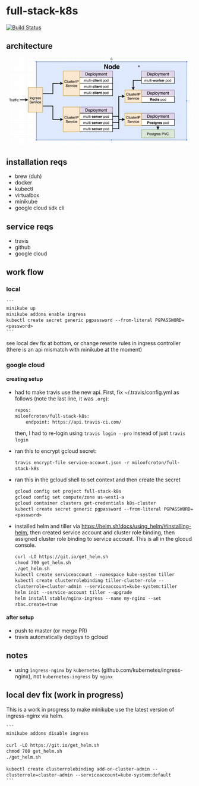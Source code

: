 # full-stack-k8s

[![Build Status](https://travis-ci.com/miloofcroton/full-stack-k8s.svg?branch=master)](https://travis-ci.com/miloofcroton/full-stack-k8s)

## architecture

![Project architecture](./architecture.png)


## installation reqs

- brew (duh)
- docker
- kubectl
- virtualbox
- minikube
- google cloud sdk cli

## service reqs

- travis
- github
- google cloud

## work flow

### local

    ```
    minikube up
    minikube addons enable ingress
    kubectl create secret generic pgpassword --from-literal PGPASSWORD=<password>
    ```

see local dev fix at bottom, or change rewrite rules in ingress controller (there is an api mismatch with minikube at the moment)

### google cloud

#### creating setup

- had to make travis use the new api. First, fix ~/.travis/config.yml as follows (note the last line, it was `.org`):
    ```
    repos:
    miloofcroton/full-stack-k8s:
        endpoint: https://api.travis-ci.com/
    ```
  then, I had to re-login using `travis login --pro` instead of just `travis login`

- ran this to encrypt gcloud secret:
    ```
    travis encrypt-file service-account.json -r miloofcroton/full-stack-k8s
    ```

- ran this in the gcloud shell to set context and then create the secret
    ```
    gcloud config set project full-stack-k8s
    gcloud config set compute/zone us-west1-a
    gcloud container clusters get-credentials k8s-cluster
    kubectl create secret generic pgpassword --from-literal PGPASSWORD=<password>
    ```
- installed helm and tiller via https://helm.sh/docs/using_helm/#installing-helm, then created service account and cluster role binding, then assigned cluster role binding to service account. This is all in the glcoud console.

    ```
    curl -LO https://git.io/get_helm.sh
    chmod 700 get_helm.sh
    ./get_helm.sh
    kubectl create serviceaccount --namespace kube-system tiller
    kubectl create clusterrolebinding tiller-cluster-role --clusterrole=cluster-admin --serviceaccount=kube-system:tiller
    helm init --service-account tiller --upgrade
    helm install stable/nginx-ingress --name my-nginx --set rbac.create=true
    ```

#### after setup

- push to master (or merge PR)
- travis automatically deploys to gcloud

## notes

- using `ingress-nginx` by `kubernetes` (github.com/kubernetes/ingress-nginx), not `kubernetes-ingress` by `nginx`


## local dev fix (work in progress)

This is a work in progress to make minikube use the latest version of ingress-nginx via helm.

    ```
    minikube addons disable ingress

    curl -LO https://git.io/get_helm.sh
    chmod 700 get_helm.sh
    ./get_helm.sh

    kubectl create clusterrolebinding add-on-cluster-admin --clusterrole=cluster-admin --serviceaccount=kube-system:default
    ```

